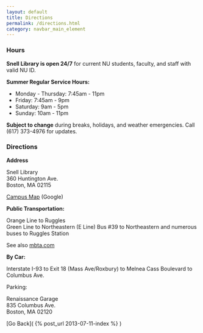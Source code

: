 ```yaml
---
layout: default
title: Directions
permalink: /directions.html
category: navbar_main_element
---
```



### Hours

**Snell Library is open 24/7** for current NU students, faculty, and staff with valid NU ID. 
 
**Summer Regular Service Hours:** 

* Monday - Thursday: 7:45am - 11pm
* Friday: 7:45am - 9pm
* Saturday: 9am - 5pm
* Sunday: 10am - 11pm 

**Subject to change** during breaks, holidays, and weather emergencies.  Call (617) 373-4976 for updates. 

### Directions 

**Address**

Snell Library  
360 Huntington Ave.  
Boston, MA 02115  

[Campus Map](http://maps.google.com/maps?f=q&source=s_q&hl=en&geocode=&q=snell+library,+northeastern+university&sll=42.342258,-71.098087&sspn=0.012101,0.020084&ie=UTF8&hq=snell+library,+northeastern+university&hnear=&ll=42.340497,-71.092873&spn=0.011705,0.020084&z=16&iwloc=A) (Google)

**Public Transportation:** 

Orange Line to Ruggles  
Green Line to Northeastern  (E Line) 
Bus #39 to Northeastern and numerous buses to Ruggles Station  

See also [mbta.com](mbta.com) 

**By Car:**

Interstate I-93 to Exit 18 (Mass Ave/Roxbury) to Melnea Cass Boulevard to Columbus Ave. 
 
Parking:

Renaissance Garage  
835 Columbus Ave.   
Boston, MA 02120  

[Go Back]( {% post_url 2013-07-11-index %} ) 